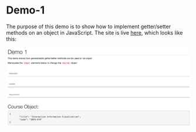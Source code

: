 # Demo-1

The purpose of this demo is to show how to implement getter/setter methods on an object in JavaScript. The site is live [here](http://mfviz.com/strata-2016/demo-1/), which looks like this:

![demo 1 form](imgs/demo-1.png)
